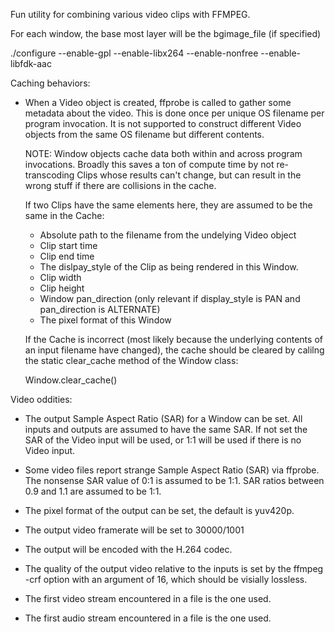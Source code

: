 Fun utility for combining various video clips with FFMPEG.

For each window, the base most layer will be the bgimage_file (if specified) 

./configure --enable-gpl --enable-libx264 --enable-nonfree --enable-libfdk-aac


Caching behaviors:

* When a Video object is created, ffprobe is called to gather some metadata about the video.  This is done once per unique OS filename per program invocation.  It is not supported to construct different Video objects from the same OS filename but different contents.

    NOTE: Window objects cache data both within and across program
    invocations.  Broadly this saves a ton of compute time by not
    re-transcoding Clips whose results can't change, but can result in
    the wrong stuff if there are collisions in the cache.
    
    If two Clips have the same elements here, they are assumed to be
    the same in the Cache:
    * Absolute path to the filename from the undelying Video object
    * Clip start time
    * Clip end time
    * The dislpay_style of the Clip as being rendered in this Window.
    * Clip width
    * Clip height
    * Window pan_direction (only relevant if display_style is PAN and pan_direction is ALTERNATE)
    * The pixel format of this Window

    If the Cache is incorrect (most likely because the underlying
    contents of an input filename have changed), the cache should be
    cleared by calilng the static clear_cache method of the Window
    class:

    Window.clear_cache()


Video oddities:

* The output Sample Aspect Ratio (SAR) for a Window can be set.  All
  inputs and outputs are assumed to have the same SAR.  If not set the
  SAR of the Video input will be used, or 1:1 will be used if there is
  no Video input.

* Some video files report strange Sample Aspect Ratio (SAR) via ffprobe. The nonsense SAR value of 0:1 is assumed to be 1:1.  SAR ratios between 0.9 and 1.1 are assumed to be 1:1. 

* The pixel format of the output can be set, the default is yuv420p.

* The output video framerate will be set to 30000/1001

* The output will be encoded with the H.264 codec.

* The quality of the output video relative to the inputs is set by the
  ffmpeg -crf option with an argument of 16, which should be visially
  lossless.

* The first video stream encountered in a file is the one used.

* The first audio stream encountered in a file is the one used.